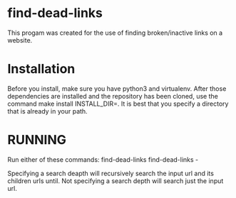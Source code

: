 # find-dead-links
This progam was created for the use of finding broken/inactive links on a website.

# Installation
Before you install, make sure you have python3 and virtualenv. After those dependencies are installed and the repository has been cloned, use the command make install INSTALL_DIR=<where you want the program>. It is best that you specify a directory that is already in your path.

# RUNNING
Run either of these commands:
find-dead-links <url>
find-dead-links -<search depth> <url>
Specifying a search deapth will recursively search the input url and its children urls until. Not specifying a search depth will search just the input url.

